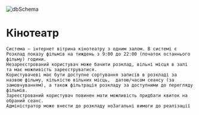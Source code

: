 ![dbSchema](https://user-images.githubusercontent.com/82778074/153761616-12e1c5dd-5a8a-4290-aaea-cb8a48be10b4.png)

# Кінотеатр

    Система — інтернет вітрина кінотеатру з одним залом. В системі є Розклад показу фільмів на тиждень з 9:00 до 22:00 (початок останнього фільму) години.
    Незареєстрований користувач може бачити розклад, вільні місця в залі та має можливість зареєструватися.
    Користувачеві має бути доступне сортування записів в розкладі за назвою фільму, кількістю вільних місць,  датою/часом сеансу (за замовчуванням), а також фільтрація розкладу за доступними до перегляду фільмів.
    Зареєстрований користувач повинен мати можливість придбати квиток на обраний сеанс.
    Адміністратор може внести до розкладу ноЗагальні вимоги до реалізації
